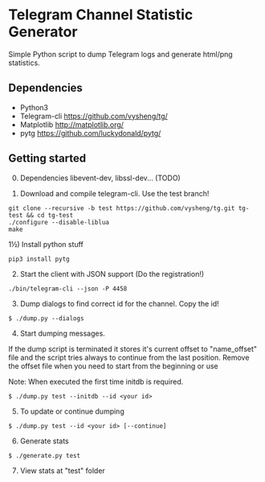 

Telegram Channel Statistic Generator
===

Simple Python script to dump Telegram logs and generate html/png statistics.

Dependencies
---
* Python3
* Telegram-cli https://github.com/vysheng/tg/
* Matplotlib http://matplotlib.org/
* pytg https://github.com/luckydonald/pytg/



Getting started
---

0) Dependencies libevent-dev, libssl-dev... (TODO)

1) Download and compile telegram-cli. Use the test branch!
```
git clone --recursive -b test https://github.com/vysheng/tg.git tg-test && cd tg-test
./configure --disable-liblua
make
```

1½) Install python stuff
```
pip3 install pytg
```

2) Start the client with JSON support (Do the registration!)
```
./bin/telegram-cli --json -P 4458
```

3) Dump dialogs to find correct id for the channel. Copy the id!
```
$ ./dump.py --dialogs
```

4) Start dumping messages.

If the dump script is terminated it stores it's current offset to "name_offset"
file and the script tries always to continue from the last position.
Remove the offset file when you need to start from the beginning or use

Note: When executed the first time initdb is required.

```
$ ./dump.py test --initdb --id <your id>
```

5) To update or continue dumping
```
$ ./dump.py test --id <your id> [--continue]
```

6) Generate stats
```
$ ./generate.py test
```

7) View stats at "test" folder
